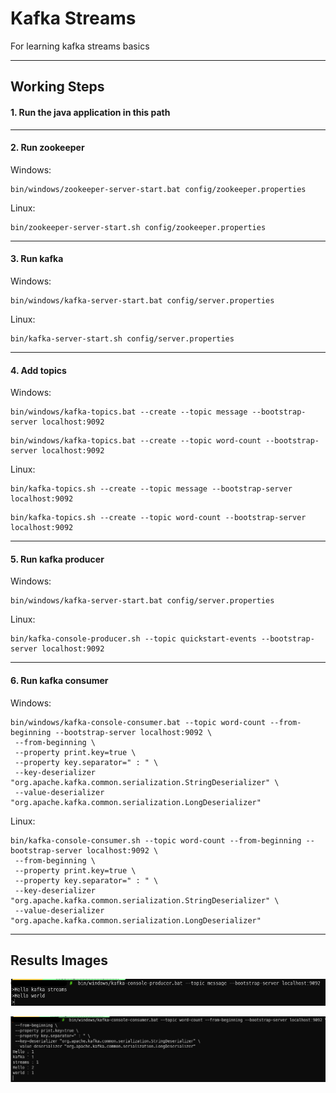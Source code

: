 #  Kafka Streams
For learning kafka streams basics

---

## Working Steps

#### 1. Run the java application in this path

---

#### 2. Run zookeeper

Windows:
```shell
bin/windows/zookeeper-server-start.bat config/zookeeper.properties
```

Linux:
```shell
bin/zookeeper-server-start.sh config/zookeeper.properties
```

---

#### 3. Run kafka

Windows:
```shell
bin/windows/kafka-server-start.bat config/server.properties
```

Linux:
```shell
bin/kafka-server-start.sh config/server.properties
```

---

#### 4. Add topics

Windows: 
```shell
bin/windows/kafka-topics.bat --create --topic message --bootstrap-server localhost:9092
```
```shell
bin/windows/kafka-topics.bat --create --topic word-count --bootstrap-server localhost:9092
```

Linux:
```shell
bin/kafka-topics.sh --create --topic message --bootstrap-server localhost:9092
```
```shell
bin/kafka-topics.sh --create --topic word-count --bootstrap-server localhost:9092
```

---

#### 5. Run kafka producer

Windows:
```shell
bin/windows/kafka-server-start.bat config/server.properties
```

Linux:
```shell
bin/kafka-console-producer.sh --topic quickstart-events --bootstrap-server localhost:9092
```

---

#### 6. Run kafka consumer

Windows:
```shell
bin/windows/kafka-console-consumer.bat --topic word-count --from-beginning --bootstrap-server localhost:9092 \
 --from-beginning \
 --property print.key=true \
 --property key.separator=" : " \
 --key-deserializer "org.apache.kafka.common.serialization.StringDeserializer" \
 --value-deserializer "org.apache.kafka.common.serialization.LongDeserializer"
```

Linux:
```shell
bin/kafka-console-consumer.sh --topic word-count --from-beginning --bootstrap-server localhost:9092 \
 --from-beginning \
 --property print.key=true \
 --property key.separator=" : " \
 --key-deserializer "org.apache.kafka.common.serialization.StringDeserializer" \
 --value-deserializer "org.apache.kafka.common.serialization.LongDeserializer"
```

---

## Results Images

<p float="left">
  <img src="./app-images/image-000.png" alt="Image - 1" width="600"/> 
</p>
<p float="left">
  <img src="./app-images/image-001.png" alt="Image - 2" width="600"/> 
</p>